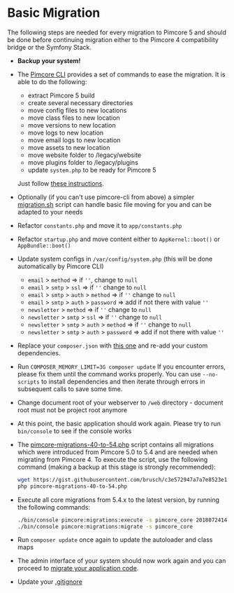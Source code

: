 # Basic Migration

The following steps are needed for every migration to Pimcore 5 and should be done before continuing migration either
to the Pimcore 4 compatibility bridge or the Symfony Stack.

- **Backup your system!**

- The [Pimcore CLI](https://github.com/pimcore/pimcore-cli) provides a set of commands to ease the migration. It is able
  to do the following:

  - extract Pimcore 5 build
  - create several necessary directories
  - move config files to new locations
  - move class files to new location
  - move versions to new location
  - move logs to new location
  - move email logs to new location
  - move assets to new location
  - move website folder to /legacy/website
  - move plugins folder to /legacy/plugins
  - update `system.php` to be ready for Pimcore 5
  
  Just follow [these instructions](https://github.com/pimcore/pimcore-cli/blob/master/doc/pimcore_5_migration.md).
  
- Optionally (if you can't use pimcore-cli from above) a simpler [migration.sh](./migration.sh) script can handle basic file moving for you and can be adapted to your needs
- Refactor `constants.php` and move it to `app/constants.php`
- Refactor `startup.php` and move content either to `AppKernel::boot()` or `AppBundle::boot()`

- Update system configs in `/var/config/system.php` (this will be done automatically by Pimcore CLI)
    - `email` > `method` => if `''`, change to `null`
    - `email` > `smtp` > `ssl` => if `''` change to `null`
    - `email` > `smtp` > `auth` > `method` => if `''` change to `null`
    - `email` > `smtp` > `auth` > `password` => add if not there with value `''`
    - `newsletter` > `method` => if `''` change to `null`
    - `newsletter` > `smtp` > `ssl` => if `''` change to `null`
    - `newsletter` > `smtp` > `auth` > `method` => if `''` change to `null`
    - `newsletter` > `smtp` > `auth` > `password` => add if not there with value `''`

- Replace your `composer.json` with [this one](https://github.com/pimcore/skeleton/blob/master/composer.json) and re-add your custom dependencies. 
  
- Run `COMPOSER_MEMORY_LIMIT=3G composer update`
If you encounter errors, please fix them until the command works properly.
You can use `--no-scripts` to install dependencies and then iterate through errors in subsequent calls to save some time.

- Change document root of your webserver to `/web` directory - document root must not be project root anymore

- At this point, the basic application should work again. Please try to run `bin/console` to see if the console works

- The [pimcore-migrations-40-to-54.php](https://gist.github.com/brusch/c3e572947a7a7e8523e18e9787cf88c3) script contains
  all migrations which were introduced from Pimcore 5.0 to 5.4 and are needed when migrating from Pimcore 4. 
  To execute the script, use the following command (making a backup at this stage is strongly recommended):
  
  ```bash
  wget https://gist.githubusercontent.com/brusch/c3e572947a7a7e8523e18e9787cf88c3/raw/da97304ab59a7220ef41e1c09346a5370dda898c/pimcore-migrations-40-to-54.php -O  pimcore-migrations-40-to-54.php 
  php pimcore-migrations-40-to-54.php
  ```
  
- Execute all core migrations from 5.4.x to the latest version, by running the following commands: 

  ```bash
  ./bin/console pimcore:migrations:execute -s pimcore_core 20180724144005
  ./bin/console pimcore:migrations:migrate -s pimcore_core 
  ```
  
- Run `composer update` once again to update the autoloader and class maps
- The admin interface of your system should now work again and you can proceed to [migrate your application code](./README.md). 
- Update your [.gitignore](https://github.com/pimcore/skeleton/blob/master/.gitignore)
